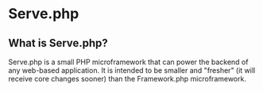 Serve.php
=========

What is Serve.php?
------------------
Serve.php is a small PHP microframework that can power the backend of any web-based application. It is intended to be smaller and "fresher" (it will receive core changes sooner) than the Framework.php microframework.
